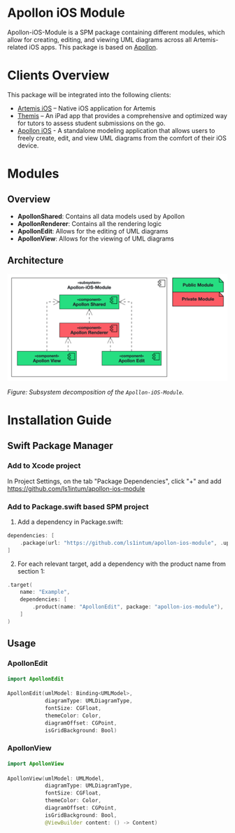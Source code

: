 # Apollon iOS Module

Apollon-iOS-Module is a SPM package containing different modules, which allow for creating, editing, and viewing UML diagrams across all Artemis-related iOS apps. This package is based on [Apollon](https://github.com/ls1intum/Apollon).

# Clients Overview

This package will be integrated into the following clients:

- [Artemis iOS](https://github.com/ls1intum/artemis-ios) – Native iOS application for Artemis
- [Themis](https://github.com/ls1intum/Themis) – An iPad app that provides a comprehensive and optimized way for tutors to assess student submissions on the go.
- [Apollon iOS](https://github.com/ls1intum/apollon-ios) - A standalone modeling application that allows users to freely create, edit, and view UML diagrams from the comfort of their iOS device.

# Modules

## Overview

- **ApollonShared**: Contains all data models used by Apollon
- **ApollonRenderer**: Contains all the rendering logic
- **ApollonEdit**: Allows for the editing of UML diagrams
- **ApollonView**: Allows for the viewing of UML diagrams 

## Architecture

![Subsystem decomposition of the Apollon-iOS-Module](docs/images/subsystem_decomposition.png)

*Figure: Subsystem decomposition of the `Apollon-iOS-Module`.*

# Installation Guide

## Swift Package Manager

### Add to Xcode project

In Project Settings, on the tab "Package Dependencies", click "+" and add <https://github.com/ls1intum/apollon-ios-module>

### Add to Package.swift based SPM project

1. Add a dependency in Package.swift:
```swift
dependencies: [
    .package(url: "https://github.com/ls1intum/apollon-ios-module", .upToNextMajor(from: "1.0.2")),
]
```

2. For each relevant target, add a dependency with the product name from section 1:
```swift
.target(
    name: "Example",
    dependencies: [
        .product(name: "ApollonEdit", package: "apollon-ios-module"),
    ]    
)
```

## Usage

### ApollonEdit
```swift
import ApollonEdit

ApollonEdit(umlModel: Binding<UMLModel>,
            diagramType: UMLDiagramType,
            fontSize: CGFloat,
            themeColor: Color,
            diagramOffset: CGPoint,
            isGridBackground: Bool)
```

### ApollonView
```swift
import ApollonView

ApollonView(umlModel: UMLModel,
            diagramType: UMLDiagramType,
            fontSize: CGFloat,
            themeColor: Color,
            diagramOffset: CGPoint,
            isGridBackground: Bool,
            @ViewBuilder content: () -> Content)
```





